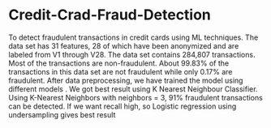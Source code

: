 # Credit-Crad-Fraud-Detection
To detect fraudulent transactions in credit cards using ML techniques.
The data set has 31 features, 28 of which have been anonymized and are labeled from V1 through V28.
The data set contains 284,807 transactions. Most of the transactions are non-fraudulent.
About  99.83% of the transactions in this data set are not fraudulent while only 0.17% are fraudulent.
After data preprocessing, we have trained the model using different models . We got best result using K Nearest Neighbour Classifier.
Using K-Nearest Neighbors with neighbors = 3, 91% fraudulent transactions can be detected.
If we want recall high, so Logistic regression using undersampling gives best result

  


